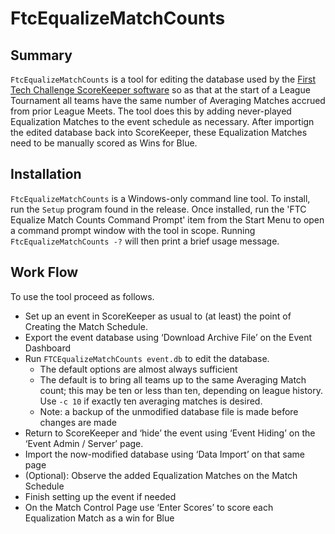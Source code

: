 # FtcEqualizeMatchCounts

## Summary
``FtcEqualizeMatchCounts`` is a tool for editing the database used by the [First Tech Challenge ScoreKeeper software](https://github.com/FIRST-Tech-Challenge/scorekeeper) so as that at the start of a League Tournament all teams have the same number of Averaging Matches accrued from prior League Meets. The tool does this by adding never-played Equalization Matches to the event schedule as necessary. After importign the edited database back into ScoreKeeper, these Equalization Matches need to be manually scored as Wins for Blue.

## Installation
``FtcEqualizeMatchCounts`` is a Windows-only command line tool. To install, run the ``Setup`` program found in the release. Once installed, run the 'FTC Equalize Match Counts Command Prompt' item from the Start Menu to open a command prompt window with the tool in scope. Running ``FtcEqualizeMatchCounts -?`` will then print a brief usage message.

## Work Flow
To use the tool proceed as follows.
* Set up an event in ScoreKeeper as usual to (at least) the point of Creating the Match Schedule.
*	Export the event database using ‘Download Archive File’ on the Event Dashboard
*	Run ``FTCEqualizeMatchCounts event.db`` to edit the database.
    - The default options are almost always sufficient
    - The default is to bring all teams up to the same Averaging Match count; this may be ten or less than ten, depending on league history. Use ``-c 10`` if exactly ten averaging matches is desired.
    - Note: a backup of the unmodified database file is made before changes are made
*	Return to ScoreKeeper and ‘hide’ the event using ‘Event Hiding’ on the ‘Event Admin / Server’ page.
*	Import the now-modified database using ‘Data Import’ on that same page
*	(Optional): Observe the added Equalization Matches on the Match Schedule
*	Finish setting up the event if needed
*	On the Match Control Page use ‘Enter Scores’ to score each Equalization Match as a win for Blue

